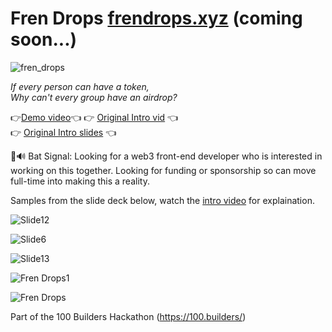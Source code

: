 # Fren Drops [frendrops.xyz](https://frendrops.xyz) (coming soon...)
![fren_drops](https://github.com/lostintime101/100_builders/assets/92709487/0ba86d51-c7eb-49c4-8243-08eeda6e0a04)

_If every person can have a token,  
Why can't every group have an airdrop?_

👉[Demo video](https://www.loom.com/share/Fren-Drops-Airdrops-Like-Youve-Never-Seen-Them-Before-fca4057940ef43e3869c4e818d2871db?)👈 
👉 [Original Intro vid](https://www.loom.com/share/a8796cb5087840ce96b20f0cedd48e3f?sid=2debfb5c-b75e-4515-80b5-818a1f05972e) 👈   
👉 [Original Intro slides](https://docs.google.com/presentation/d/e/2PACX-1vTxIAfcZ1FCLWqXiyR4yxux5OKuUQ5phQIdHaGIT_eZKXAtD2hVHdx5VaN33TvdrE-2PGF9T-PAdmpF/pub?start=false&loop=false&delayms=3000) 👈

🦇🔊 Bat Signal: Looking for a web3 front-end developer who is interested in working on this together. Looking for funding or sponsorship so can move full-time into making this a reality.


Samples from the slide deck below, watch the [intro video](https://www.loom.com/share/a8796cb5087840ce96b20f0cedd48e3f?sid=2debfb5c-b75e-4515-80b5-818a1f05972e) for explaination.

![Slide12](https://github.com/lostintime101/100_builders/assets/92709487/2405d9d6-43d4-4366-8e29-b1c1b064e286)

![Slide6](https://github.com/lostintime101/100_builders/assets/92709487/e74666fe-a14b-4ecf-8d12-1159adac06f9)

![Slide13](https://github.com/lostintime101/100_builders/assets/92709487/966b98b0-ee4c-4d6d-9828-2d90de64d589)

![Fren Drops1](https://github.com/lostintime101/100_builders/assets/92709487/031af720-e8c2-42fa-aec5-3a790c75db30)

![Fren Drops](https://github.com/lostintime101/100_builders/assets/92709487/4f10f4b1-8f35-4783-b157-267a83f0c99e)

Part of the 100 Builders Hackathon (https://100.builders/)
